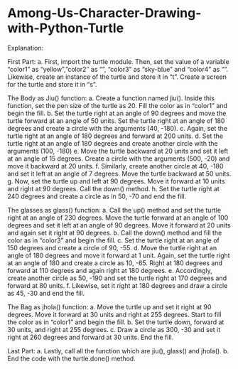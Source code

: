 # Among-Us-Character-Drawing-with-Python-Turtle

Explanation:

First Part:
a. First, import the turtle module. Then, set the value of a variable “color1” as “yellow”,”color2″ as “”, “color3” as “sky-blue” and “color4” as “”. Likewise, create an instance of the turtle and store it in “t”. Create a screen for the turtle and store it in “s”.

The Body as Jiu() function:
a. Create a function named jiu(). Inside this function, set the pen size of the turtle as 20. Fill the color as in “color1” and begin the fill.
b. Set the turtle right at an angle of 90 degrees and move the turtle forward at an angle of 50 units. Set the turtle right at an angle of 180 degrees and create a circle with the arguments (40, -180).
c. Again, set the turtle right at an angle of 180 degrees and forward at 200 units.
d. Set the turtle right at an angle of 180 degrees and create another circle with the arguments (100, -180)
e. Move the turtle backward at 20 units and set it left at an angle of 15 degrees. Create a circle with the arguments (500, -20) and move it backward at 20 units.
f. Similarly, create another circle at 40, -180 and set it left at an angle of 7 degrees. Move the turtle backward at 50 units.
g. Now, set the turtle up and left at 90 degrees. Move it forward at 10 units and right at 90 degrees. Call the down() method.
h. Set the turtle right at 240 degrees and create a circle as in 50, -70 and end the fill.

The glasses as glass() function:
a. Call the up() method and set the turtle right at an angle of 230 degrees. Move the turtle forward at an angle of 100 degrees and set it left at an angle of 90 degrees. Move it forward at 20 units and again set it right at 90 degrees.
b. Call the down() method and fill the color as in “color3” and begin the fill.
c. Set the turtle right at an angle of 150 degrees and create a circle of 90, -55.
d. Move the turtle right at an angle of 180 degrees and move it forward at 1 unit. Again, set the turtle right at an angle of 180 and create a circle as 10, -65. Right at 180 degrees and forward at 110 degrees and again right at 180 degrees.
e. Accordingly, create another circle as 50, -190 and set the turtle right at 170 degrees and forward at 80 units.
f. Likewise, set it right at 180 degrees and draw a circle as 45, -30 and end the fill.

The Bag as jhola() function:
a. Move the turtle up and set it right at 90 degrees. Move it forward at 30 units and right at 255 degrees. Start to fill the color as in “color1” and begin the fill.
b. Set the turtle down, forward at 30 units, and right at 255 degrees.
c. Draw a circle as 300, -30 and set it right at 260 degrees and forward at 30 units. End the fill.

Last Part:
a. Lastly, call all the function which are jiu(), glass() and jhola().
b. End the code with the turtle.done() method.
